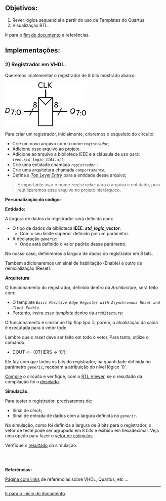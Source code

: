 <a name="inicio"></a>

## Objetivos:

1.  Rever lógica sequencial a partir do uso de Templates do Quartus.
2.  Visualização RTL.

Ir para o [fim do documento](#fimDocumento) e referências.

<a name="flip-flop"></a>

## Implementações:

<a name="registrador"></a>

### 2) Registrador em VHDL.

Queremos implementar o registrador de 8 bits mostrado abaixo:

![Imagem do Registrador](imagensComponentes/registrador8bitsPCFS.png)

Para criar um registrador, inicialmente, criaremos o esqueleto do circuito:

-   Crie um novo arquivo com o nome *`registrador`*;
-   Adicione esse arquivo ao projeto.
-   Adicione ao arquivo a biblioteca IEEE e a cláusula de uso para: *`ieee.std_logic_1164.all`*;
-   Crie uma entidade chamada *`registrador`* ;
-   Crie uma arquitetura chamada *`comportamento`*;
-   Defina a [*Top Level Entry*][topLevelEntity] para a entidade desse arquivo;

>    É importante usar o nome *`registrador`* para o arquivo e entidade, pois reutilizaremos esse arquivo no projeto hierárquico.

**Personalização do código:**

**Entidade:**

A largura de dados do registrador será definida com:

-   O tipo de dados da biblioteca **IEEE**: ***std_logic_vector***:
    -   Com o seu limite superior definido por um parâmetro.
-   A declaração *`generic`*:
    -   Onde está definido o valor padrão desse parâmetro.

No nosso caso, definiremos a largura de dados do registrador em 8 bits.

Também adicionaremos um sinal de habilitação (Enable) e outro de reinicialização (Reset).

<!--
O código da *`Entity`* será similar a [este código][entidadeRegistrador].
-->
**Arquitetura:**

O funcionamento do registrador, definido dentro da *Architecture*, será feito com:

-   O template *`Basic Positive Edge Register with Asynchronous Reset and Clock Enable`*.
-   Portanto, insira esse *template* dentro da *`architecture`*:

O funcionamento é similar ao flip flop tipo D, porém, a atualização da saída é executada para o vetor todo.

Lembre que o *reset* deve ser feito em todo o vetor. Para tanto, utilize o comando:

-   DOUT <= (OTHERS => '0');

Ele faz com que todos os bits do registrador, na quantidade definida no parâmetro *`generic`*, recebam a atribuição do nível lógico '0'.

[Compile][compilacao] o circuito e verifique, com o [RTL Viewer][rtlViewer], se o resultado da compilação foi o [desejado][rtlREG].

**Simulação:**

Para testar o registrador, precisaremos de:

-   Sinal de *clock*;
-   Sinal de entrada de dados com a largura definida no *`generic`*.

Na simulação, como foi definida a largura de 8 bits para o registrador, o vetor de teste pode ser agrupado em 8 bits e exibido em hexadecimal. Veja uma opção para fazer o [vetor de estímulos][vetorREG].

Verifique o [resultado][simulREG] da simulação.

<br><br>

**Referências:**

[Página com links][linksUteis] de referências sobre VHDL, Quartus, etc ...

***

<a name="fimDocumento"></a> [Ir para o início do documento](#inicio).

<!--
######### (inicio dos links) ##########
#######################################
########### Links Internos ############
--->

[topLevelEntity]: ./quartus/_recursosQuartus.html#configurar-a-top-level-entity

[compilacao]: ./quartus/_compilarProjetoQuartus.html

[rtlViewer]: ./quartus/_rtlViewerQuartus.html

[simulREG]: ./vhdl/_simulacaoRegistrador.html

[rtlREG]: ./vhdl/_rtlRegistrador.html

[vetorREG]: ./vhdl/_simulacaoConfigRegistrador.html

[linksUteis]: ./linksUteis.html
